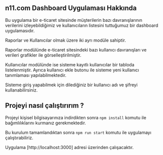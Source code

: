 ## n11.com Dashboard Uygulaması Hakkında

Bu uygulama bir e-ticaret sitesinde müşterilerin bazı davranışlarının verilerini 
izleyebildiğimiz ve kullanıcıların listesini tuttuğumuz bir dashboard uygulamasıdır.

Raporlar ve Kullanıcılar olmak üzere iki  ayrı modüle sahiptir.

Raporlar modülünde e-ticaret sitesindeki bazı kullanıcı davranışları ve verileri
grafikler ile görselleştirilmiştir.

Kullanıcılar modülünde ise sisteme kayıtlı kullanıcılar bir tabloda listelenmiştir.
Ayrıca kullanıcı ekle butonu ile sisteme yeni kullanıcı tanımlaması yapılabilmektedir.

Sisteme giriş yapabilmek için dilediğiniz bir kullanıcı adı ve şifreyi kullanabilirsiniz.

## Projeyi nasıl çalıştırırım ?

Projeyi kişisel bilgisayarınıza indirdikten sonra  `npm install` komutu ile
bağımlılıklarını kurmanız gerekmektedir.

Bu kurulum tamamlandıktan sonra `npm run start` komutu ile uygulamayı çalıştırabiliriz.

Uygulama  [http://localhost:3000] adresi üzerinden çalışacaktır.


